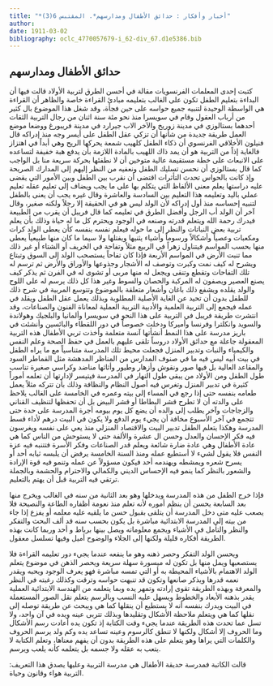 ```yaml
---
title: "*أخبار وأفكار : حدائق الأطفال ومدارسهم*. المقتبس 6(3)"
author: 
date: 1911-03-02
bibliography: oclc_4770057679-i_62-div_67.d1e5386.bib
---
```




##  حدائق الأطفال ومدارسهم 


 كتبت  إحدى  المعلمات الفرنسويات مقالة في أحسن الطرق لتربية الأولاد قالت فيها أن البداءة بتعليم الطفل تكون على الغالب بتعليمه مبادئ القراءة خاصة والظاهر أن القراءة هي الواسطة الوحيدة لتنبيه جميع حواسه على حين فجأة، وقد شغل هذا الموضوع بال كثير من أرباب العقول وقام في سويسرا منذ نحو  مئة  سنة  اثنان  من رجال التربية الثقات أحدهما بستالوزي في مدينة زوريخ والآخر الاب جيرارد في مدينة فريبورغ ووضعا موضع العمل طريقة جديدة من شأنها أن تزكي عقل الطفل على أيسر وجه منذ إدراكه قال فنيلون الأخلاقي الفرنسوي أن ذكاء الطفل كلهيب شمعة يحركها الريح وهي أبداً في اهتزاز فالغاية إذاً من التربية هو أن يمد ذاك اللهيب بالمادة اللازمة بأن يدفع هبة خفيفة لتساعده على الانبعاث على خطة مستقيمة عالية متوخين أن لا نطفئها بحركة سريعة منا بل الواجب كما قال بستالوزي أن نحسن تسليك الطفل ونعفيه من النظر إليهم إلى المدارك الصريحة وإذ كانت بالحواس تحدث التأثرات اقتضى أن نقرب بين الطفل وبين الأمور التي يقضى عليه دراستها يعلم معنى الألفاظ التي يتكلم بها على ما يجب ويضاف إلى تعليم عقله تعليم عملي باليد وتعليمه هذا التعليم بين السادسة والعاشرة وقال غيره يجب أن يعنى بالطفل لتنبيه إحساسه منذ أول إدراكه لأن الولد ليس هو في الحقيقة إلا رجلاً ولكنه صغير، وقال آخر أن الولد أب الرجل وأفضل الطرق في تعليمه كما قال فريبل أن يقرب من الطبيعة فيدرك رحمة الله ويتعلم قدرته وصنعه في الوجود ويحترم كل ما له حياة وذلك بأن يعلم تربية بعض النباتات والنظر إلى ما حوله فيعلم نفسه بنفسه كأن يعطى الولد   كرات ومكعبات وعصياً وأشكالاً ورسوماً وأشياء يثنيها ويفتلها ولا سيما ما كان منها طبيعياً يعطى منها بحسب المواسم فيتناول زهراً في الربيع مثلاً وتفاحة في الخريف أو الشتاء أو غير ذلك مما تنبت الأرض في المواسم   الأربعة فإذا كان تفاحاً يستصحب الولد إلى السوق وتبتاع ويشرح له كيف نمت وكبرت وتوصف له الأشجار وجذوعها والأوراق والأرض ثم ترسم له تلك التفاحات وتقطع وتنقى ويجعل له منها مربى أو تشوى له في الفرن ثم يذكر كيف يصنع العصير ويصفون له المركبة والحصان والسوط وغير هذا كل ذلك يرسم له على اللوح والولد يقلده ويشفع ذلك باغان وأشعار متعلقة بالموضوع وتتوسع المربية في شرح ذلك للطفل بدون أن تحيد عن الغاية الأصلية المطلوبة وبذلك يعمل عقل الطفل ويقلد في عمله فيجمع إلى التربية العلمية والأدبية التربية العملية لمعاناة الفنون والصناعات، وقد انتشرت طريقة فريبل في التربية على هذا النحو في سويسرا وألمانيا والبلجيك وهولاندة والسويد وانكلترا وفرنسا وأميركا ودخلت خصوصاً في دور اللقطاء والبائسين وأنشئت في باريز مدرسة على هذا النمط أنشأتها آنسة متعلمة وأخذت تربي الأطفال هذه التربية المعقولة جاعلة مع حدائق الأولاد دروساً تلقى عليهم بالعمل في حفظ الصحة وعلم النفس والكيمياء والنبات وتدبير المنزل فجعلت محيط تلك المدرسة متناسياً مع ما يراه الطفل في بيت أبيه ليس فيه ما في صنوف المدارس من المناظر المدهشة مثل القماطر السود والمقاعد العالية بل فيها صور ونقوش وأزهار وطيور وأثاثها مناضد وكراسي صغيرة تناسب طول الطفل ومن الأولاد من يبقى طول النهار في المدرسة فيتيسر لإدارتها أن تعلمه أموراً كثيرة في تدبير المنزل وتغرس فيه أصول النظام والنظافة وذلك بأن تتركه مثلاً يعمل طعامه بنفسه حتى إذا رجع في المساء إلى بيته وعمره في الخامسة على الغالب يلاحظ على والدته أن لا تطرح قشر البطاطا أو قشر البيض بل أن تحفظها لتنظيف القناني والزجاجات وآخر يطلب إلى والده أن يضع كل يوم بيومه أجرة المدرسة على حدة حتى تتجمع في آخر الأسبوع مخافة أن يجيء يوم الدفع ولا يكون في البيت درهم لأداء قسط المدرسة وهكذا يتعلم الطفل تدبير البيت والاقتصاد المنزلي منذ يعي على نفسه ويغرسون فيه فكر الإحسان والعدل وحسن ال  عشرة  والألفة حتى لا يستوحش من الناس كما هي عادة الأطفال وهي عادة ضارة شائعة ويعلم قدر الصناعات وفكر الأسرة فتتنبه فيه   عزة النفس فلا يقول لشيء لا أستطيع عمله ومنذ السنة الخامسة يرفض أن يلبسه ثيابه  أحد  أو يسرح شعره ويمشطه ويهندمه  أحد  فيكون مسؤولاً عن عمله وتنمو فيه قوة الإرادة والشعور بالنظر كما ينمو فيه الإحساس الديني والكمالي والاحترام والحشمة وبالجملة ترتقي فيه التربية قبل أن يهتم بالتعليم. 
 
 فإذا خرج الطفل من هذه المدرسة ويدخلها وهو بعد الثانية من سنه في الغالب ويخرج منها بعد السابعة يحسن أن ينظم أموره لأنه تعلم منذ نعومة أظفاره الطاعة والنصيحة فلا يصعب عليه متى دخل المدرسة أن يتلقى بقبول حسن ما يلقيه عليه معلمه أو يفزع إذا جاء من بيته إلى المدرسة الابتدائية مباشرة بل يكون بحسب سنه قد  ألف  البحث والتفكر والنظر والتأمل في الأشياء ويجمع معلوماته ويصل بينها برباط و  أحد  وربما كانت بهذه الطريقة أفكاره قليلة ولكنها إلى الجلاء والوضوح أميل وفيها تسلسل معقول. 

 ويحسن الولد التفكر وحصر ذهنه وهو ما ينفعه عندما يجيء دور تعليمه القراءة فلا يستصعبها ويمل منها بل تكون له ميسورة سهلة سريعة ويحصر الذهن في موضوع يتعلم الولد الاهتمام بالأشياء المحيطة به أو التي تمسه مباشرة فهو يعرف الوجود ويحبه ويقدر نعمه قدرها ويذكر صانعها وتكون قد تنبهت حواسه وترقت وكذلك رغبته في النظر والمعرفة وبهذه الطريقة تقوى إرادته وتمهر يده وبما يتعلمه من الهندسة الابتدائية العملية يقدر بذهنه الأبعاد والخطوط ويسهل عليه النسب وبالرسم يتعلم نقل الصور المستعملة في البيت ويدرك بنفسه أنه لا يستطيع أن ينقلها كما هي ويبحث عن طريقة توصله إلى نقلها كما هي ويتعلم ملاحظة الأشكال وتقليدها وبذلك تتربى عينه ويده في آن واحد، ولا تسل عما تحدث هذه الطريقة عندما يجيء وقت الكتابة إذ تكون يده أعادت رسم الأشكال وما الحروف إلا أشكال ولكنها لا تنطق كالرسوم وعينه تساعد يده وكم ولد يرسم الحروف والكلمات التي يراها وهو يتعلم على هذه الطريقة بدون أن يفهم معناها، وتعلم الكتابة لا يتعب به عقله ولا جسمه بل يتعلمه كأنه يلعب ويرسم. 

 قالت الكاتبة فمدرسة حديقة الأطفال هي مدرسة التربية وعليها يصدق هذا التعريف: التربية هواء وقانون وحياة. 
